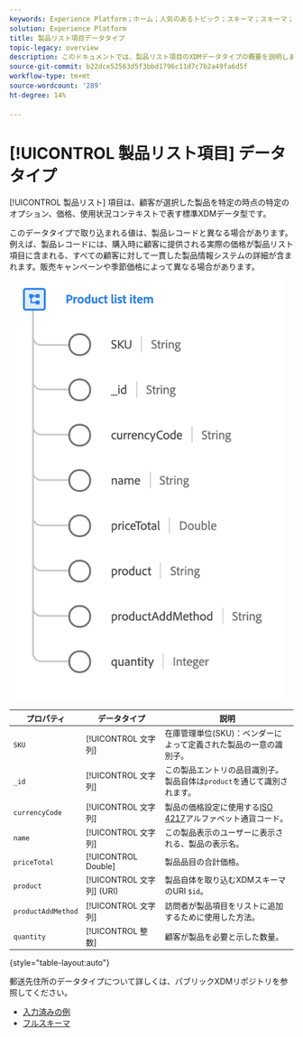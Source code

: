 ```yaml
---
keywords: Experience Platform；ホーム；人気のあるトピック；スキーマ；スキーマ；XDM；フィールド；スキーマ；スキーマ；アドレス；xdm:address；データ型；データ型；
solution: Experience Platform
title: 製品リスト項目データタイプ
topic-legacy: overview
description: このドキュメントでは、製品リスト項目のXDMデータタイプの概要を説明します。
source-git-commit: b22dce52563d5f3bbd1796c11d7c7b2a49fa6d5f
workflow-type: tm+mt
source-wordcount: '289'
ht-degree: 14%

---
```


# [!UICONTROL 製品リスト項目] データタイプ

[!UICONTROL 製品リスト] 項目は、顧客が選択した製品を特定の時点の特定のオプション、価格、使用状況コンテキストで表す標準XDMデータ型です。

このデータタイプで取り込まれる値は、製品レコードと異なる場合があります。 例えば、製品レコードには、購入時に顧客に提供される実際の価格が製品リスト項目に含まれる、すべての顧客に対して一貫した製品情報システムの詳細が含まれます。販売キャンペーンや季節価格によって異なる場合があります。

![](../images/data-types/product-list-item.png)

| プロパティ | データタイプ | 説明 |
| --- | --- | --- |
| `SKU` | [!UICONTROL 文字列] | 在庫管理単位(SKU)：ベンダーによって定義された製品の一意の識別子。 |
| `_id` | [!UICONTROL 文字列] | この製品エントリの品目識別子。 製品自体は`product`を通じて識別されます。 |
| `currencyCode` | [!UICONTROL 文字列] | 製品の価格設定に使用する[ISO 4217](https://www.iso.org/iso-4217-currency-codes.html)アルファベット通貨コード。 |
| `name` | [!UICONTROL 文字列] | この製品表示のユーザーに表示される、製品の表示名。 |
| `priceTotal` | [!UICONTROL Double] | 製品品目の合計価格。 |
| `product` | [!UICONTROL 文字列] (URI) | 製品自体を取り込むXDMスキーマのURI `$id`。 |
| `productAddMethod` | [!UICONTROL 文字列] | 訪問者が製品項目をリストに追加するために使用した方法。 |
| `quantity` | [!UICONTROL 整数] | 顧客が製品を必要と示した数量。 |

{style=&quot;table-layout:auto&quot;}

郵送先住所のデータタイプについて詳しくは、パブリックXDMリポジトリを参照してください。

* [入力済みの例](https://github.com/adobe/xdm/blob/master/components/datatypes/productlistitem.example.1.json)
* [フルスキーマ](https://github.com/adobe/xdm/blob/master/components/datatypes/productlistitem.schema.json)
